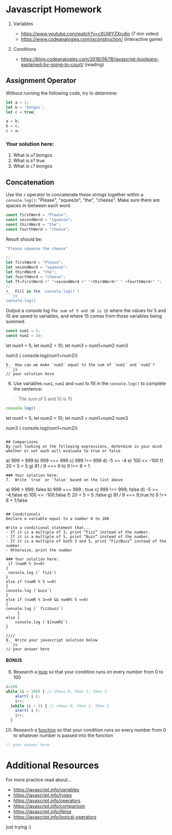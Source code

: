 # Javascript Homework

1.  Variables
    - https://www.youtube.com/watch?v=cXUWYZXru6o (7 min video)
    - https://www.codeanalogies.com/jsconstruction/ (interactive game)

2.  Conditions
    - https://blog.codeanalogies.com/2018/06/18/javascript-booleans-explained-by-going-to-court/ (reading)


## Assignment Operator
Without running the following code, try to determine:

```js
let a = 1;
let b = 'bongos';
let c = true;

a = b;
b = c;
c = a;
```

### Your solution here:
1.  What is `a`?
bongos 
2.  What is `b`?
true 
3.  What is `c`?
bongos 

## Concatenation
Use the `+` operator to concatenate these strings together within a `console.log()`: "Please", "squeeze", "the", "cheese". Make sure there are spaces in-between each word.

```js
const firstWord = "Please";
const secondWord = "squeeze";
const thirdWord = "the";
const fourthWord = "cheese";
```
Result should be:
```js
"Please squeeze the cheese"

//
let firstWord = "Please";
let secondWord = "squeeze";
let thirdWord = "the";
let fourthWord = "cheese";
let ff=firstWord +" "+secondWord +" "+thirdWord+" " +fourthWord+" ";
//
4.  Fill in the `console.log()`?
```js
console.log()
```

Output a console log `The sum of 5 and 10 is 15` where the values for 5 and 10 are saved to variables, and where 15 comes from those variables being summed.
```js
const num1 = 5;
const num2 = 10;
```
let num1 = 5;
let num2 = 10;
let num3 = num1+num2
num3

num3
{
console.log(num1+num2)}
```
5.  How can we make `num3` equal to the sum of `num1` and `num2`?
```js
// your solution here
```
6.  Use variables `num1`, `num2` and `num3` to fill in the `console.log()` to complete the sentence: 

>The sum of 5 and 10 is 15

```js
console.log()
```
let num1 = 5;
let num2 = 10;
let num3 = num1+num2
num3

num3
{
console.log(num1+num2)}

```

## Comparisons
By just looking at the following expressions, determine in your mind whether or not each will evaluate to true or false
```
a) 999 > 999
b) 999 === 999 
c) 999 !== 999
d) -5 >= -4
e) 100 <= -100
f) 20 + 5 < 5 
g) 81 / 9 === 9
h) 9 !== 8 + 1
```
### Your solution here:
7.  Write `true` or `false` based on the list above
```
a) 999 > 999; fales
b) 999 === 999 ; true
c) 999 !== 999; false
d) -5 >= -4;false
e) 100 <= -100;false
f) 20 + 5 < 5 ;false
g) 81 / 9 === 9;true
h) 9 !== 8 + 1;false
```

## Conditionals
Declare a variable equal to a number 0 to 100

Write a conditional statement that...
- If it is a multiple of 3, print “Fizz” instead of the number.
- If it is a multiple of 5, print “Buzz” instead of the number.
- If it is a multiple of both 3 and 5, print “FizzBuzz” instead of the number.
- Otherwise, print the number

### Your solution here:
 if (numR % 3==0)
{
 console.log (` fizz`)
}
else if (numR % 5 ==0) 
{
console.log (`buzz`) 
}
else if (numR % 3==0 && numR% 5 ==0)
{ 
console.log (` fizzbuzz`)
     }
else {
    console.log (`${numR}`)
}

////
8.  Write your javascript solution below
```js
// your answer here
```

#### BONUS
9.  Research a [loop](https://javascript.info/while-for) so that your condition runs on every number from 0 to 100
```js
i=100
while (i < 100) { // shows 0, then 1, then 2
    alert( i );
    i++;
  }while (i < 3) { // shows 0, then 1, then 2
    alert( i );
    i++;
  }

```
10.  Research a [function](https://javascript.info/function-basics) so that your condition runs on every number from 0 to whatever number is passed into the function
```js
// your answer here
```

# Additional Resources
For more practice read about...
- https://javascript.info/variables
- https://javascript.info/types
- https://javascript.info/operators
- https://javascript.info/comparison
- https://javascript.info/ifelse
- https://javascript.info/logical-operators

just trying :)
